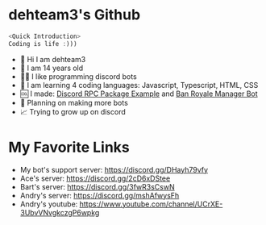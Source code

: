 # dehteam3's Github

```js
<Quick Introduction>
Coding is life :)))
```

- 👋 Hi I am dehteam3
- 👦 I am 14 years old
- 👨‍💻 I like programming discord bots
- 🏫 I am learning 4 coding languages: Javascript, Typescript, HTML, CSS
- 🆒 I made: [Discord RPC Package Example](https://github.com/dehteam3/discord-rpc-EXAMPLE) and [Ban Royale Manager Bot](https://dehteam3.github.io/banroyalemanager)
- 🔧 Planning on making more bots
- 📈 Trying to grow up on discord

# My Favorite Links

- My bot's support server: https://discord.gg/DHayh79vfy
- Ace's server: https://discord.gg/2cD6xDStee
- Bart's server: https://discord.gg/3fwR3sCswN
- Andry's server: https://discord.gg/mshAfwysFh
- Andry's youtube: https://www.youtube.com/channel/UCrXE-3UbvVNvgkczgP6wpkg
